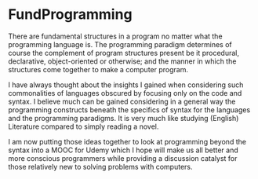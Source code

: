 # FundProgramming
There are fundamental structures in a program no matter what the programming language is. The programming paradigm determines of course the complement of program structures present be it procedural, declarative, object-oriented or otherwise; and the manner in which the structures come together to make a computer program.

I have always thought about the insights I gained when considering such commonalities of languages obscured by focusing only on the  code and syntax. I believe much can be gained considering in a general way the programming constructs beneath the specifics of syntax for the languages and the programming paradigms. It is very much like studying (English) Literature compared to simply reading a novel.			   
			
I am now putting those ideas together to look at programming beyond the syntax into a MOOC for Udemy which I hope will make us all better and more conscious programmers while providing a discussion catalyst for those relatively new to solving problems with computers.

